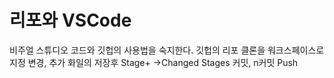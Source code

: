 리포와 VSCode  
=========

비주얼 스튜디오 코드와 깃헙의 사용법을 숙지한다.
깃헙의 리포 클론을 워크스페이스로 지정
 변경, 추가 화일의 저장후 Stage+ ->Changed Stages
 커밋, n커밋
 Push
